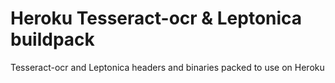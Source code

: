 Heroku Tesseract-ocr & Leptonica buildpack
==========================================

Tesseract-ocr and Leptonica headers and binaries packed to use on Heroku
